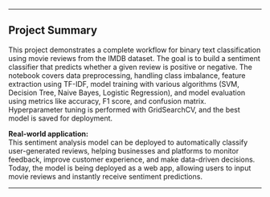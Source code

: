 

---

## Project Summary

This project demonstrates a complete workflow for binary text classification using movie reviews from the IMDB dataset. The goal is to build a sentiment classifier that predicts whether a given review is positive or negative. The notebook covers data preprocessing, handling class imbalance, feature extraction using TF-IDF, model training with various algorithms (SVM, Decision Tree, Naive Bayes, Logistic Regression), and model evaluation using metrics like accuracy, F1 score, and confusion matrix. Hyperparameter tuning is performed with GridSearchCV, and the best model is saved for deployment.

**Real-world application:**  
This sentiment analysis model can be deployed to automatically classify user-generated reviews, helping businesses and platforms to monitor feedback, improve customer experience, and make data-driven decisions. Today, the model is being deployed as a web app, allowing users to input movie reviews and instantly receive sentiment predictions.

---